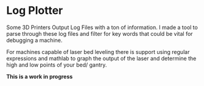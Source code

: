 # Log Plotter

Some 3D Printers Output Log Files with a ton of information. I made a tool to parse through these log files and filter for key words that could be vital for debugging a machine. 

For machines capable of laser bed leveling there is support using regular expressions and mathlab to graph the output of the laser and determine the high and low points of your bed/ gantry.

**This is a work in progress**

<a href="Screen Shot 2019-07-09 at 2.35.14 PM.png"></a>

